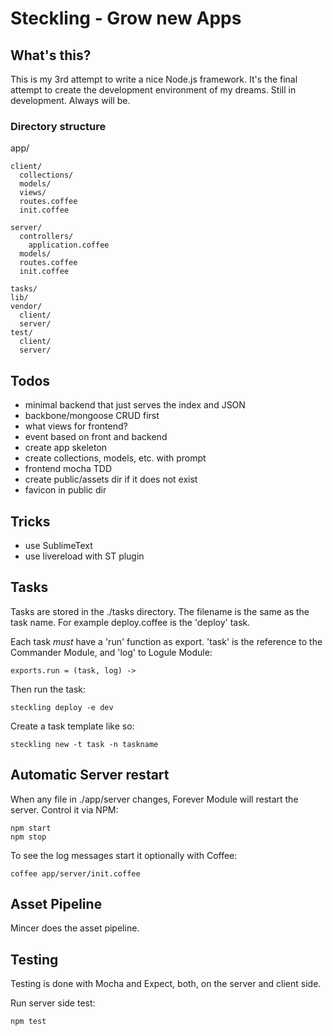 # Steckling - Grow new Apps

## What's this?

This is my 3rd attempt to write a nice Node.js framework. It's the final attempt to create the
development environment of my dreams. Still in development. Always will be.

### Directory structure

  app/

    client/
      collections/
      models/
      views/
      routes.coffee
      init.coffee

    server/
      controllers/
        application.coffee
      models/
      routes.coffee
      init.coffee

    tasks/
    lib/
    vendor/
      client/
      server/
    test/
      client/
      server/

## Todos

  - minimal backend that just serves the index and JSON
  - backbone/mongoose CRUD first
  - what views for frontend?
  - event based on front and backend
  - create app skeleton
  - create collections, models, etc. with prompt
  - frontend mocha TDD
  - create public/assets dir if it does not exist
  - favicon in public dir

## Tricks
  - use SublimeText
  - use livereload with ST plugin

## Tasks

Tasks are stored in the ./tasks directory. The filename is the same as the task name. For example
deploy.coffee is the 'deploy' task.

Each task *must* have a 'run' function as export. 'task' is the reference to the Commander Module, and 'log' to Logule Module:

    exports.run = (task, log) ->

Then run the task:

    steckling deploy -e dev

Create a task template like so:

    steckling new -t task -n taskname

## Automatic Server restart

When any file in ./app/server changes, Forever Module will restart the server. Control it via NPM:

    npm start
    npm stop

To see the log messages start it optionally with Coffee:

    coffee app/server/init.coffee

## Asset Pipeline

Mincer does the asset pipeline.

## Testing

Testing is done with Mocha and Expect, both, on the server and client side.

Run server side test:

    npm test